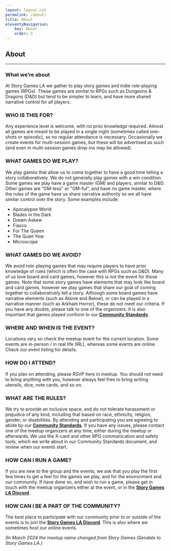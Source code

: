 ```yaml
---
layout: layout.njk
permalink: /about/
title: About
eleventyNavigation:
    key: About
    order: 3
---
```


## About

***
### What we’re about
At Story Games LA we gather to play story games and indie role-playing games (RPGs). These games are similar to RPGs such as Dungeons & Dragons (D&D) but tend to be simpler to learn, and have more shared narrative control for all players.

### WHO IS THIS FOR?
Any experience level is welcome, with no prior knowledge required. Almost all games are meant to be played in a single night (sometimes called one-shots or episodic), so no regular attendance is necessary. Occasionally we create events for multi-session games, but these will be advertised as such (and even in multi-session games drop-ins may be allowed).

### WHAT GAMES DO WE PLAY?
 We play games that allow us to come together to have a good time telling a story collaboratively. We do not generally play games with a win condition. Some games we play have a game master (GM) and players, similar to D&D. Other games are “GM-less” or "GM-ful", and have no game master, where the rules of the game have us share narrative authority so we all have similar control over the story. Some examples include:

- Apocalypse World
- Blades in the Dark
- Dream Askew
- Fiasco
- For The Queen
- The Quiet Year
- Microscope


### WHAT GAMES DO WE AVOID?
We avoid role-playing games that may require players to have prior knowledge of rules (which is often the case with RPGs such as D&D). Many of us love board and card games, however this is not the event for those games. Note that some story games have elements that may look like board and card games, however we play games that share our goal of coming together to collaboratively tell a story. Although some board games have narrative elements (such as Above and Below), or can be played in a narrative manner (such as Arkham Horror), these do not meet our criteria. If you have any doubts, please talk to one of the organizers. It is also important that games played conform to our **[Community Standards](/standards/)**.

### WHERE AND WHEN IS THE EVENT?
Locations vary so check the meetup event for the current location. Some events are in-person / in real life (IRL), whereas some events are online. Check our event listing for details.

### HOW DO I ATTEND?
If you plan on attending, please RSVP here in meetup. You should not need to bring anything with you, however always feel free to bring writing utensils, dice, note cards, and so on.

### WHAT ARE THE RULES?
We try to provide an inclusive space, and do not tolerate harassment or prejudice of any kind, including that based on race, ethnicity, religion, gender, or disabilities. By attending and participating you are agreeing to abide by our **[Community Standards](/standards/)**. If you have any issues, please contact one of the meetup organizers at any time, either during the meetup or afterwards. We use the X-card and other RPG communication and safety tools, which we write about in our Community Standards document, and review when our events start.

### HOW CAN I RUN A GAME?
If you are new to the group and the events, we ask that you play the first few times to get a feel for the games we play, and for the environment and our community. If have done so, and wish to run a game, please get in touch with the meetup organizers either at the event, or in the **[Story Games LA Discord](https://discord.com/invite/qbPzyRYBQv)**.

### HOW CAN I BE A PART OF THE COMMUNITY?
The best place to participate with our community prior to or outside of the events is to join the **[Story Games LA Discord](https://discord.com/invite/qbPzyRYBQv)**. This is also where we sometimes host our online events.

_(In March 2024 the meetup name changed from Story Games Glendale to Story Games LA.)_